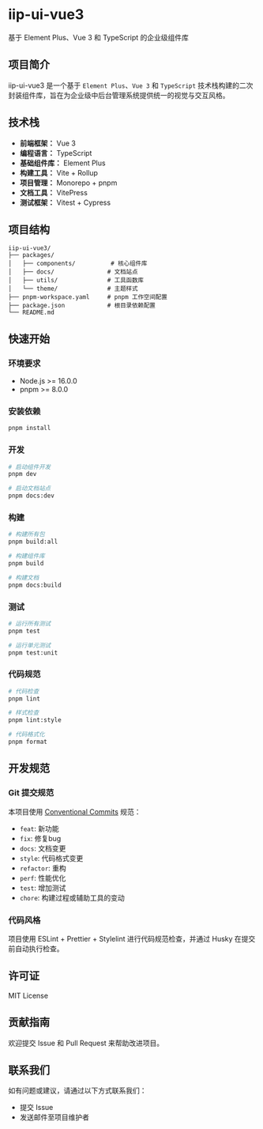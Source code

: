 # iip-ui-vue3

基于 Element Plus、Vue 3 和 TypeScript 的企业级组件库

## 项目简介

iip-ui-vue3 是一个基于 `Element Plus`、`Vue 3` 和 `TypeScript` 技术栈构建的二次封装组件库，旨在为企业级中后台管理系统提供统一的视觉与交互风格。

## 技术栈

- **前端框架：** Vue 3
- **编程语言：** TypeScript
- **基础组件库：** Element Plus
- **构建工具：** Vite + Rollup
- **项目管理：** Monorepo + pnpm
- **文档工具：** VitePress
- **测试框架：** Vitest + Cypress

## 项目结构

```
iip-ui-vue3/
├── packages/
│   ├── components/          # 核心组件库
│   ├── docs/               # 文档站点
│   ├── utils/              # 工具函数库
│   └── theme/              # 主题样式
├── pnpm-workspace.yaml     # pnpm 工作空间配置
├── package.json            # 根目录依赖配置
└── README.md
```

## 快速开始

### 环境要求

- Node.js >= 16.0.0
- pnpm >= 8.0.0

### 安装依赖

```bash
pnpm install
```

### 开发

```bash
# 启动组件开发
pnpm dev

# 启动文档站点
pnpm docs:dev
```

### 构建

```bash
# 构建所有包
pnpm build:all

# 构建组件库
pnpm build

# 构建文档
pnpm docs:build
```

### 测试

```bash
# 运行所有测试
pnpm test

# 运行单元测试
pnpm test:unit
```

### 代码规范

```bash
# 代码检查
pnpm lint

# 样式检查
pnpm lint:style

# 代码格式化
pnpm format
```

## 开发规范

### Git 提交规范

本项目使用 [Conventional Commits](https://www.conventionalcommits.org/) 规范：

- `feat`: 新功能
- `fix`: 修复bug
- `docs`: 文档变更
- `style`: 代码格式变更
- `refactor`: 重构
- `perf`: 性能优化
- `test`: 增加测试
- `chore`: 构建过程或辅助工具的变动

### 代码风格

项目使用 ESLint + Prettier + Stylelint 进行代码规范检查，并通过 Husky 在提交前自动执行检查。

## 许可证

MIT License

## 贡献指南

欢迎提交 Issue 和 Pull Request 来帮助改进项目。

## 联系我们

如有问题或建议，请通过以下方式联系我们：

- 提交 Issue
- 发送邮件至项目维护者
